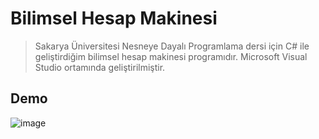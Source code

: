 # Bilimsel Hesap Makinesi

> Sakarya Üniversitesi Nesneye Dayalı Programlama dersi için C# ile geliştirdiğim bilimsel hesap makinesi programıdır. Microsoft Visual Studio ortamında geliştirilmiştir.

## Demo

![image](https://user-images.githubusercontent.com/32402864/112205331-bc8d7d80-8c25-11eb-8fc2-c5e3138ed117.png)

